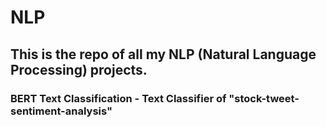 # NLP
## This is the repo of all my NLP (Natural Language Processing) projects.
### BERT Text Classification - Text Classifier of "stock-tweet-sentiment-analysis"
